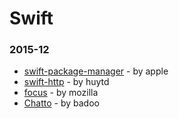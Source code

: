 # Swift

### 2015-12
- [swift-package-manager](https://github.com/apple/swift-package-manager) - by apple
- [swift-http](https://github.com/huytd/swift-http) - by huytd
- [focus](https://github.com/mozilla/focus) - by mozilla
- [Chatto](https://github.com/badoo/Chatto) - by badoo
